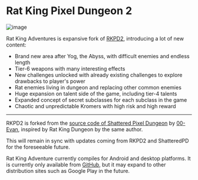 # Rat King Pixel Dungeon 2

![image](https://imgur.com/8Wx4a38.png)

Rat King Adventures is expansive fork of [RKPD2](https://github.com/Zrp200/rkpd2/releases), introducing a lot of new content:
- Brand new area after Yog, the Abyss, with difficult enemies and endless length
- Tier-6 weapons with many interesting effects
- New challenges unlocked with already existing challenges to explore drawbacks to player's power
- Rat enemies living in dungeon and replacing other common enemies
- Huge expansion on talent side of the game, including tier-4 talents
- Expanded concept of secret subclasses for each subclass in the game
- Chaotic and unpredictable Kromers with high risk and high reward

---
RKPD2 is forked from the [source code of Shattered Pixel Dungeon](https://github.com/00-evan/shattered-pixel-dungeon/) by [00-Evan](https://shatteredpixel.com/), inspired by Rat King Dungeon by the same author.

This will remain in sync with updates coming from RKPD2 and ShatteredPD for the foreseeable future.

Rat King Adventure currently compiles for Android and desktop platforms. It is currently only available from [GitHub](https://github.com/TrashboxBobylev/Rat-King-Adventure), but it may expand to other distribution sites such as Google Play in the future.
